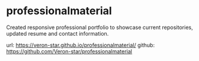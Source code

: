 # professionalmaterial

Created responsive professional portfolio to showcase current repositories, updated resume and contact information. 

url: https://veron-star.github.io/professionalmaterial/
github: https://github.com/Veron-star/professionalmaterial


